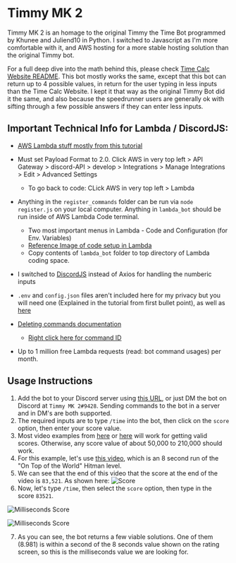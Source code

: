 # Timmy MK 2

Timmy MK 2 is an homage to the original Timmy the Time Bot programmed by Khunee and Juliend10 in Python. I switched to Javascript as I'm more comfortable with it, and AWS hosting for a more stable hosting solution than the original Timmy bot.

For a full deep dive into the math behind this, please check [Time Calc Website README](https://github.com/solderq35/time-calc-under-5/blob/main/README.md#mathematics-code-explanation). This bot mostly works the same, except that this bot can return up to 4 possible values, in return for the user typing in less inputs than the Time Calc Website. I kept it that way as the original Timmy Bot did it the same, and also because the speedrunner users are generally ok with sifting through a few possible answers if they can enter less inputs.

## Important Technical Info for Lambda / DiscordJS:

- [AWS Lambda stuff mostly from this tutorial](https://betterprogramming.pub/build-a-discord-bot-with-aws-lambda-api-gateway-cc1cff750292)
- Must set Payload Format to 2.0. Click AWS in very top left > API Gateway > discord-API > develop > Integrations > Manage Integrations > Edit > Advanced Settings
  - To go back to code: CLick AWS in very top left > Lambda
- Anything in the `register_commands` folder can be run via `node register.js` on your local computer. Anything in `lambda_bot` should be run inside of AWS Lambda Code terminal.
  - Two most important menus in Lambda - Code and Configuration (for Env. Variables)
  - [Reference Image of code setup in Lambda](https://media.discordapp.net/attachments/1018323831468851202/1040287113008128040/image.png?width=614&height=671)
  - Copy contents of `lambda_bot` folder to top directory of Lambda coding space.
- I switched to [DiscordJS](https://discordjs.guide/#before-you-begin) instead of Axios for handling the numberic inputs
- `.env` and `config.json` files aren't included here for my privacy but you will need one (Explained in the tutorial from first bullet point), as well as [here](https://discordjs.guide/creating-your-bot/#using-config-json)

- [Deleting commands documentation](https://discordjs.guide/slash-commands/deleting-commands.html#deleting-specific-commands)
  - [Right click here for command ID](https://media.discordapp.net/attachments/1018323831468851202/1040345092185137232/image.png)
- Up to 1 million free Lambda requests (read: bot command usages) per month.

## Usage Instructions
1. Add the bot to your Discord server using [this URL](https://discord.com/api/oauth2/authorize?client_id=1040175716874080306&permissions=2147483648&scope=bot%20applications.commands), or just DM the bot on Discord at `Timmy MK 2#9428`. Sending commands to the bot in a server and in DM's are both supported.
2. The required inputs are to type `/time` into the bot, then click on the `score` option, then enter your score value.
3.  Most video examples from [here](https://www.youtube.com/results?search_query=hitman+3+speedrun&sp=EgIYAQ%253D%253D) or [here](https://www.speedrun.com/hitman_3) will work for getting valid scores. Otherwise, any score value of about 50,000 to 210,000 should work.
4.  For this example, let's use [this video](https://www.youtube.com/watch?v=zIRAmZdl-y4), which is an 8 second run of the "On Top of the World" Hitman level.
5. We can see that the end of this video that the score at the end of the video is `83,521`. As shown here: ![Score](https://media.discordapp.net/attachments/833505136290299935/993958134945169418/unknown.png?width=947&height=670)
6. Now, let's type `/time`, then select the `score` option, then type in the score `83521`.

![Milliseconds Score](https://media.discordapp.net/attachments/1018323831468851202/1041054761006399618/image.png)

![Milliseconds Score](https://media.discordapp.net/attachments/1018323831468851202/1041054950014333018/image.png)

7. As you can see, the bot returns a few viable solutions. One of them (8.981) is within a second of the 8 seconds value shown on the rating screen, so this is the milliseconds value we are looking for. 
